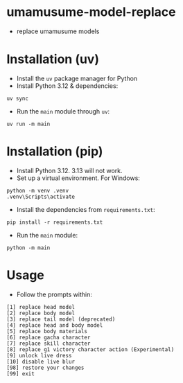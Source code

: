 # umamusume-model-replace
- replace umamusume models

# Installation (uv)
- Install the `uv` package manager for Python
- Install Python 3.12 & dependencies:

```shell
uv sync
```

- Run the `main` module through `uv`:

```shell
uv run -m main
```

# Installation (pip)
- Install Python 3.12. 3.13 will not work.
- Set up a virtual environment. For Windows:

```shell
python -m venv .venv
.venv\Scripts\activate
```

- Install the dependencies from `requirements.txt`:

```shell
pip install -r requirements.txt
```

- Run the `main` module:

```shell
python -m main
```

# Usage
- Follow the prompts within:

```
[1] replace head model
[2] replace body model
[3] replace tail model (deprecated)
[4] replace head and body model
[5] replace body materials
[6] replace gacha character
[7] replace skill character
[8] replace g1 victory character action (Experimental)
[9] unlock live dress
[10] disable live blur
[98] restore your changes
[99] exit
```

